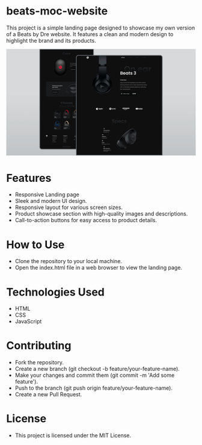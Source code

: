 # beats-moc-website
This project is a simple landing page designed to showcase my own version of a Beats by Dre website. It features a clean and modern design to highlight the brand and its products.

![Beats by Dre Landing Page](/beats/img/preview.png)



# Features
  - Responsive Landing page
  - Sleek and modern UI design.
  - Responsive layout for various screen sizes.
  - Product showcase section with high-quality images and descriptions.
  - Call-to-action buttons for easy access to product details.

# How to Use
  - Clone the repository to your local machine.
  - Open the index.html file in a web browser to view the landing page.

# Technologies Used
  - HTML
  - CSS
  - JavaScript

# Contributing 
  - Fork the repository.
  - Create a new branch (git checkout -b feature/your-feature-name).
  - Make your changes and commit them (git commit -m 'Add some feature').
  - Push to the branch (git push origin feature/your-feature-name).
  - Create a new Pull Request.

# License
  - This project is licensed under the MIT License.


  
